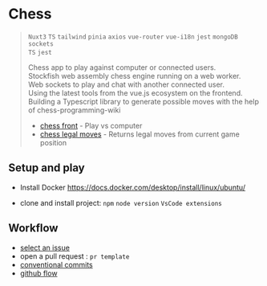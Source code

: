 # Chess
> `Nuxt3` `TS` `tailwind` `pinia` `axios` `vue-router` `vue-i18n` `jest` `mongoDB` `sockets`<br>
> `TS` `jest`<br>
>
> Chess app to play against computer or connected users.<br>
> Stockfish web assembly chess engine running on a web worker.<br>
> Web sockets to play and chat with another connected user.<br>
> Using the latest tools from the vue.js ecosystem on the frontend.<br>
> Building a Typescript library to generate possible moves with the help of chess-programming-wiki<br>
> - [chess front](/chess-nuxt) - Play vs computer
> - [chess legal moves](/chess-legal-moves) - Returns legal moves from current game position

## Setup and play
- Install Docker
https://docs.docker.com/desktop/install/linux/ubuntu/

- clone and install project: `npm` `node version` `VsCode extensions`

## Workflow
- [select an issue](https://github.com/orgs/octodrome/projects/3/views/1)
- open a pull request : `pr template`
- [conventional commits](https://www.conventionalcommits.org/en/v1.0.0/)
- [github flow](https://docs.github.com/en/get-started/using-github/github-flow)

